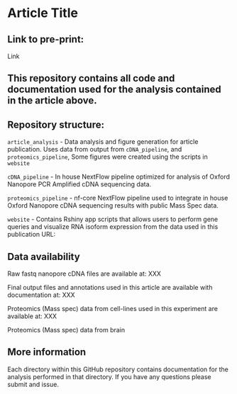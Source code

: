 # Article Title

## Link to pre-print:

Link

## This repository contains all code and documentation used for the analysis contained in the article above.

## Repository structure:

`article_analysis` - Data analysis and figure generation for article publication. Uses data from output from `cDNA_pipeline`, and `proteomics_pipeline`, Some figures were created using the scripts in `website`


`cDNA_pipeline` - In house NextFlow pipeline optimized for analysis of Oxford Nanopore PCR Amplified cDNA sequencing data.


`proteomics_pipeline` - nf-core NextFlow pipeline used to integrate in house Oxford Nanopore cDNA sequencing results with public Mass Spec data.

`website` - Contains Rshiny app scripts that allows users to perform gene queries and visualize RNA isoform expression from the data used in this publication
URL: 

## Data availability

Raw fastq nanopore cDNA files are available at: XXX

Final output files and annotations used in this article are available with documentation at: XXX

Proteomics (Mass spec) data from cell-lines used in this experiment are available at: XXX

Proteomics (Mass spec) data from brain

## More information

Each directory within this GitHub repository contains documentation for the analysis performed in that directory.
If you have any questions please submit and issue.






